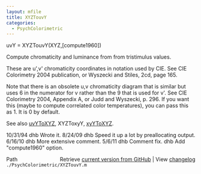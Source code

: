 ```yaml
---
layout: mfile
title: XYZTouvY
categories:
  - PsychColorimetric
---
```


uvY = XYZTouvY\(XYZ,\[compute1960\]\)

Compute chromaticity and luminance from from tristimulus values.

These are u',v' chromaticity coordinates in notation
used by CIE.  See CIE Colorimetry 2004 publication, or Wyszecki
and Stiles, 2cd, page 165.

Note that there is an obsolete u,v chromaticity diagram that is similar
but uses 6 in the numerator for v rather than the 9 that is used for v'.
See CIE Colorimetry 2004, Appendix A, or Judd and Wyszecki, p. 296.  If
you want this \(maybe to compute correlated color temperatures\), you can
pass this as 1.  It is 0 by default.

See also [uvYToXYZ](/docs/uvYToXYZ), XYZToxyY, [xyYToXYZ](/docs/xyYToXYZ).

10/31/94  dhb   Wrote it.
8/24/09   dhb Speed it up a lot by preallocating output.
6/16/10   dhb More extensive comment.
5/6/11    dhb Comment fix.
          dhb Add "compute1960" option.


<div class="code_header" style="text-align:right;">
  <span style="float:left;">Path&nbsp;&nbsp;</span> <span class="counter">Retrieve <a href=
  "https://raw.github.com/Psychtoolbox-3/Psychtoolbox-3/beta/./PsychColorimetric/XYZTouvY.m">current version from GitHub</a> | View <a href=
  "https://github.com/Psychtoolbox-3/Psychtoolbox-3/commits/beta/./PsychColorimetric/XYZTouvY.m">changelog</a></span>
</div>
<div class="code">
  <code>./PsychColorimetric/XYZTouvY.m</code>
</div>

